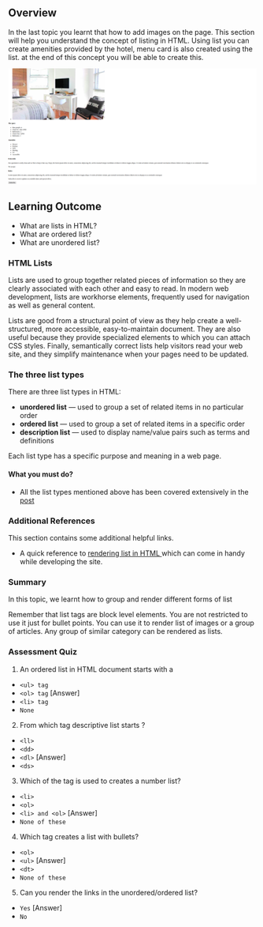 ## Overview

In the last topic you learnt that how to add images on the page. This section will help you understand the concept of listing in HTML. Using list you can create amenities provided by the hotel, menu card is also created using the list. at the end of this concept you will be able to create this.

![list html](images/list_html.png)

## Learning Outcome

- What are lists in HTML?
- What are ordered list?
- What are unordered list?

### HTML Lists

Lists are used to group together related pieces of information so they are clearly associated with each other and easy to read. In modern web development, lists are workhorse elements, frequently used for navigation as well as general content.

Lists are good from a structural point of view as they help create a well-structured, more accessible, easy-to-maintain document. They are also useful because they provide specialized elements to which you can attach CSS styles. Finally, semantically correct lists help visitors read your web site, and they simplify maintenance when your pages need to be updated.

### The three list types

There are three list types in HTML:

- **unordered list** — used to group a set of related items in no particular order
- **ordered list** — used to group a set of related items in a specific order
- **description list** — used to display name/value pairs such as terms and definitions

Each list type has a specific purpose and meaning in a web page.

#### What you must do?

- All the list types mentioned above has been covered extensively in the [post](https://www.geeksforgeeks.org/html-lists/)

### Additional References

This section contains some additional helpful links.

- A quick reference to [rendering list in HTML ](https://www.w3schools.com/html/html_lists.asp) which can come in handy while developing the site.

### Summary

In this topic, we learnt how to group and render different forms of list

Remember that list tags are block level elements. You are not restricted to use it just for bullet points. You can use it to render list of images or a group of articles. Any group of similar category can be rendered as lists.

### Assessment Quiz

1. An ordered list in HTML document starts with a

- `<ul> tag`
- `<ol> tag` [Answer]
- `<li> tag`
- `None`

2. From which tag descriptive list starts ?

- `<ll>`
- `<dd>`
- `<dl>` [Answer]
- `<ds>`

3. Which of the tag is used to creates a number list?

- `<li>`
- `<ol>`
- `<li> and <ol>` [Answer]
- `None of these`

4. Which tag creates a list with bullets?

- `<ol>`
- `<ul>` [Answer]
- `<dt>`
- `None of these`

5. Can you render the links in the unordered/ordered list?

- `Yes` [Answer]
- `No`
